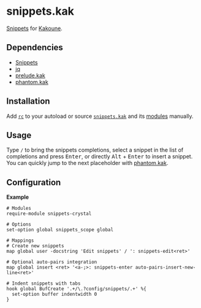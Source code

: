 # snippets.kak

[Snippets] for [Kakoune].

[Snippets]: https://github.com/alexherbo2/snippets
[Kakoune]: https://kakoune.org

## Dependencies

- [Snippets]
- [jq]
- [prelude.kak]
- [phantom.kak]

[jq]: https://stedolan.github.io/jq/
[prelude.kak]: https://github.com/alexherbo2/prelude.kak
[phantom.kak]: https://github.com/alexherbo2/phantom.kak

## Installation

Add [`rc`](rc) to your autoload or source [`snippets.kak`](rc/snippets.kak) and its [modules](rc/modules) manually.

## Usage

Type `/` to bring the snippets completions,
select a snippet in the list of completions and press <kbd>Enter</kbd>,
or directly <kbd>Alt</kbd> + <kbd>Enter</kbd> to insert a snippet.
You can quickly jump to the next placeholder with [phantom.kak].

## Configuration

**Example**

``` kak
# Modules
require-module snippets-crystal

# Options
set-option global snippets_scope global

# Mappings
# Create new snippets
map global user -docstring 'Edit snippets' / ': snippets-edit<ret>'

# Optional auto-pairs integration
map global insert <ret> '<a-;>: snippets-enter auto-pairs-insert-new-line<ret>'

# Indent snippets with tabs
hook global BufCreate '.+/\.?config/snippets/.+' %{
  set-option buffer indentwidth 0
}
```
